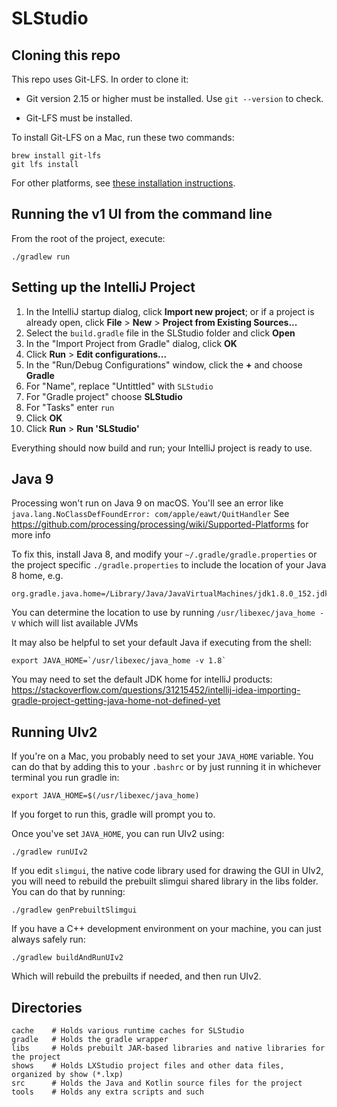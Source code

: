# SLStudio

## Cloning this repo

This repo uses Git-LFS.  In order to clone it:

  - Git version 2.15 or higher must be installed.  Use `git --version` to check.

  - Git-LFS must be installed.

To install Git-LFS on a Mac, run these two commands:

    brew install git-lfs
    git lfs install

For other platforms, see [these installation instructions](https://help.github.com/articles/installing-git-large-file-storage/).

## Running the v1 UI from the command line

From the root of the project, execute:

    ./gradlew run

## Setting up the IntelliJ Project

1. In the IntelliJ startup dialog, click **Import new project**; or if a project is already open, click **File** > **New** > **Project from Existing Sources...**
2. Select the `build.gradle` file in the SLStudio folder and click **Open**
3. In the "Import Project from Gradle" dialog, click **OK**
4. Click **Run** > **Edit configurations...**
5. In the "Run/Debug Configurations" window, click the **+** and choose **Gradle**
6. For "Name", replace "Untittled" with `SLStudio`
7. For "Gradle project" choose **SLStudio**
8. For "Tasks" enter `run`
9. Click **OK**
10. Click **Run** > **Run 'SLStudio'**

Everything should now build and run; your IntelliJ project is ready to use.

## Java 9

Processing won't run on Java 9 on macOS. You'll see an error like `java.lang.NoClassDefFoundError: com/apple/eawt/QuitHandler`
See https://github.com/processing/processing/wiki/Supported-Platforms for more info

To fix this, install Java 8, and modify your `~/.gradle/gradle.properties` or the project specific `./gradle.properties`
to include the location of your Java 8 home, e.g. 

    org.gradle.java.home=/Library/Java/JavaVirtualMachines/jdk1.8.0_152.jdk/Contents/Home
    
You can determine the location to use by running `/usr/libexec/java_home -V` which will list available JVMs

It may also be helpful to set your default Java if executing from the shell:

    export JAVA_HOME=`/usr/libexec/java_home -v 1.8`

You may need to set the default JDK home for intelliJ products: https://stackoverflow.com/questions/31215452/intellij-idea-importing-gradle-project-getting-java-home-not-defined-yet

## Running UIv2

If you're on a Mac, you probably need to set your `JAVA_HOME` variable.
You can do that by adding this to your `.bashrc` or by just running it
in whichever terminal you run gradle in:

    export JAVA_HOME=$(/usr/libexec/java_home)

If you forget to run this, gradle will prompt you to.

Once you've set `JAVA_HOME`, you can run UIv2 using:

    ./gradlew runUIv2

If you edit `slimgui`, the native code library used for drawing the GUI
in UIv2, you will need to rebuild the prebuilt slimgui shared library in
the libs folder. You can do that by running:

    ./gradlew genPrebuiltSlimgui

If you have a C++ development environment on your machine, you can just
always safely run:

    ./gradlew buildAndRunUIv2

Which will rebuild the prebuilts if needed, and then run UIv2.


## Directories

    cache    # Holds various runtime caches for SLStudio
    gradle   # Holds the gradle wrapper
    libs     # Holds prebuilt JAR-based libraries and native libraries for the project
    shows    # Holds LXStudio project files and other data files, organized by show (*.lxp)
    src      # Holds the Java and Kotlin source files for the project
    tools    # Holds any extra scripts and such
    
